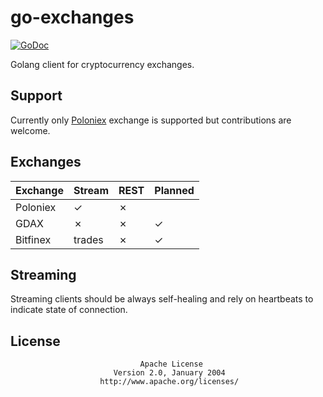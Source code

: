 # go-exchanges

[![GoDoc](https://godoc.org/github.com/crypto-bank/go-exchanges?status.svg)](https://godoc.org/github.com/crypto-bank/go-exchanges)

Golang client for cryptocurrency exchanges.

## Support

Currently only [Poloniex](https://poloniex.com/) exchange is supported but contributions are welcome.

## Exchanges

| Exchange | Stream | REST | Planned |
| -------- | ------ | ---- | ------- |
| Poloniex | ✓      | ✗    |         |
| GDAX     | ✗      | ✗    | ✓       |
| Bitfinex | trades | ✗    | ✓       |

## Streaming

Streaming clients should be always self-healing and rely on heartbeats to indicate state of connection.

## License

                                 Apache License
                           Version 2.0, January 2004
                        http://www.apache.org/licenses/
